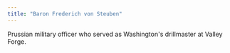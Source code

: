 ```yaml
---
title: "Baron Frederich von Steuben"
---
```

Prussian military officer who served as Washington's drillmaster at Valley Forge.

